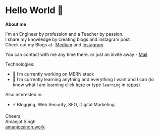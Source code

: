 # Hello World 👋
<!--
<p>
  <a href="https://www.linkedin.com/in/amanjot-singh-398731131/[removed]" rel="nofollow noreferrer">
    <img src="https://i.stack.imgur.com/gVE0j.png" alt="linkedin"/>
  </a> &nbsp; 
  <a href="https://amanjotsinghdhunna.medium.com/[removed]" rel="nofollow noreferrer">
    <img src="https://i.stack.imgur.com/tskMh.png" alt="github"/ >
  </a>
</p>


**amanjotsinghdhunna/amanjotsinghdhunna** is a ✨ _special_ ✨ repository because its `README.md` (this file) appears on your GitHub profile.

Here are some ideas to get you started:
- 🤔 I’m looking for help with ...
- 👯 I’m looking to collaborate on ...
- 💬 Ask me about ...
- 📫 How to reach me: ...
- 😄 Pronouns: ...
- ⚡ Fun fact: ...

-->
**About me**

I'm an Engineer by profession and a Teacher by passion.  
I share my knowledge by creating blogs and instagram post.  
Check out my Blogs at- [Medium](https://amanjotsinghdhunna.medium.com) and [Instagram](https://www.instagram.com/amanjotsinghdhunna/)

You can contact with me any time there. or just an invite away - [Mail](mailto:amamjotsingh260@gmail.com)

Technologies:

- 🔭 I’m currently working on MERN stack
- 🌱 I’m currently learning anything and everything I want and I can (to know what I am learning click [here](https://github.com/amandhunna?tab=repositories&q=learning&type=&language=&sort=)  or type ``learning`` in [repos](https://github.com/dev-amandhunna?tab=repositories))

Also interested in:
- ⚡ Blogging, Web Security, SEO, Digital Marketing


Cheers,  
Amanjot Singh  
[amanjotsingh.work](https://amanjotsingh.work/)
